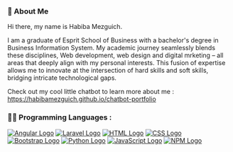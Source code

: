 ### 👩 About Me 

Hi there, my name is Habiba Mezguich.

I am a graduate of Esprit School of Business with a bachelor's degree in Business Information System. My academic journey seamlessly blends these disciplines, Web development, web design and digital mrketing – all areas that deeply align with my personal interests. This fusion of expertise allows me to innovate at the intersection of hard skills and soft skills, bridging intricate technological gaps.

Check out my cool little chatbot to learn more about me :
https://habibamezguich.github.io/chatbot-portfolio 


### 👨‍💻 Programming Languages : 

[![Angular Logo](https://www.vectorlogo.zone/logos/angular/angular-ar21.svg)](https://angular.com/)
[![Laravel Logo](https://www.vectorlogo.zone/logos/laravel/laravel-ar21.svg)](https://laravel.com/)
[![HTML Logo](https://www.vectorlogo.zone/logos/w3_html5/w3_html5-ar21.svg)](https://html.com/)
[![CSS Logo](https://www.vectorlogo.zone/logos/w3_css/w3_css-ar21.svg)](https://css.com/)
[![Bootstrap Logo](https://www.vectorlogo.zone/logos/getbootstrap/getbootstrap-ar21.svg)](https://bootstrap.com/)
[![Python Logo](https://www.vectorlogo.zone/logos/python/python-ar21.svg)](https://python.com/)
[![JavaScript Logo](https://www.vectorlogo.zone/logos/javascript/javascript-ar21.svg)](https://javascript.com/)
[![NPM Logo](https://www.vectorlogo.zone/logos/npmjs/npmjs-ar21.svg)](https://npm.com/)
